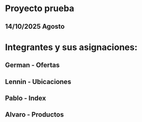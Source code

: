 # Proyecto prueba
## 14/10/2025 Agosto

# Integrantes y sus asignaciones:
## German  - Ofertas
## Lennin - Ubicaciones
## Pablo - Index
## Alvaro - Productos